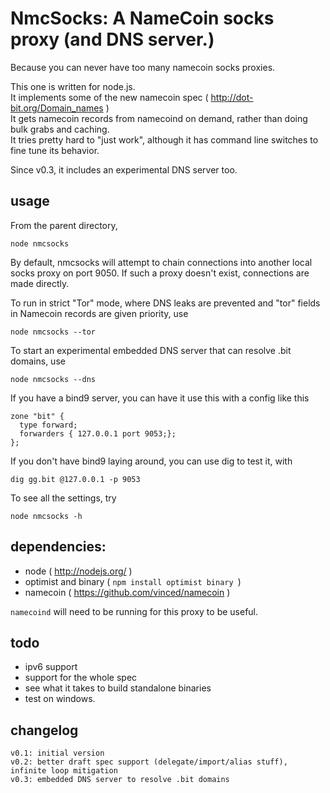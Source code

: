 
# NmcSocks: A NameCoin socks proxy (and DNS server.)

Because you can never have too many namecoin socks proxies.

This one is written for node.js.  
It implements some of the new namecoin spec ( http://dot-bit.org/Domain_names )  
It gets namecoin records from namecoind on demand, rather than doing bulk grabs and caching.  
It tries pretty hard to "just work", although it has command line switches to fine tune its behavior.

Since v0.3, it includes an experimental DNS server too.

## usage

From the parent directory,

    node nmcsocks

By default, nmcsocks will attempt to chain connections into another local socks proxy on port 9050.
If such a proxy doesn't exist, connections are made directly.

To run in strict "Tor" mode, where DNS leaks are prevented and "tor" fields in Namecoin records are given priority, use

    node nmcsocks --tor

To start an experimental embedded DNS server that can resolve .bit domains, use

    node nmcsocks --dns

If you have a bind9 server, you can have it use this with a config like this

    zone "bit" { 
      type forward; 
      forwarders { 127.0.0.1 port 9053;};
    };

If you don't have bind9 laying around, you can use dig to test it, with

    dig gg.bit @127.0.0.1 -p 9053

To see all the settings, try

    node nmcsocks -h

## dependencies:

- node ( http://nodejs.org/ )
- optimist and binary ( `npm install optimist binary `)
- namecoin ( https://github.com/vinced/namecoin )

`namecoind` will need to be running for this proxy to be useful.

## todo

- ipv6 support
- support for the whole spec
- see what it takes to build standalone binaries
- test on windows.

## changelog

    v0.1: initial version
    v0.2: better draft spec support (delegate/import/alias stuff), infinite loop mitigation
    v0.3: embedded DNS server to resolve .bit domains
